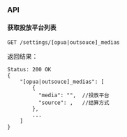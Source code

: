 ### API


#### 获取投放平台列表

    GET /settings/[opua|outsouce]_medias

返回结果：

    Status: 200 OK
    {
        "[opua|outsouce]_medias": [
            {
              "media": "",  //投放平台
              "source": ,   //结算方式
            },
            ...
        ]
    }